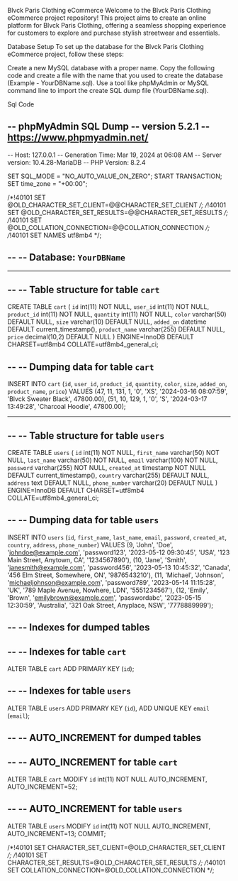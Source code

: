 Blvck Paris Clothing eCommerce
Welcome to the Blvck Paris Clothing eCommerce project repository! This project aims to create an online platform for Blvck Paris Clothing, offering a seamless shopping experience for customers to explore and purchase stylish streetwear and essentials.

Database Setup
To set up the database for the Blvck Paris Clothing eCommerce project, follow these steps:

Create a new MySQL database with a proper name.
Copy the following code and create a file with the name that you used to create the database (Example - YourDBName.sql).
Use a tool like phpMyAdmin or MySQL command line to import the create SQL dump file (YourDBName.sql).


Sql Code 

-- phpMyAdmin SQL Dump
-- version 5.2.1
-- https://www.phpmyadmin.net/
--
-- Host: 127.0.0.1
-- Generation Time: Mar 19, 2024 at 06:08 AM
-- Server version: 10.4.28-MariaDB
-- PHP Version: 8.2.4

SET SQL_MODE = "NO_AUTO_VALUE_ON_ZERO";
START TRANSACTION;
SET time_zone = "+00:00";


/*!40101 SET @OLD_CHARACTER_SET_CLIENT=@@CHARACTER_SET_CLIENT */;
/*!40101 SET @OLD_CHARACTER_SET_RESULTS=@@CHARACTER_SET_RESULTS */;
/*!40101 SET @OLD_COLLATION_CONNECTION=@@COLLATION_CONNECTION */;
/*!40101 SET NAMES utf8mb4 */;

--
-- Database: `YourDBName`
--

-- --------------------------------------------------------

--
-- Table structure for table `cart`
--

CREATE TABLE `cart` (
  `id` int(11) NOT NULL,
  `user_id` int(11) NOT NULL,
  `product_id` int(11) NOT NULL,
  `quantity` int(11) NOT NULL,
  `color` varchar(50) DEFAULT NULL,
  `size` varchar(10) DEFAULT NULL,
  `added_on` datetime DEFAULT current_timestamp(),
  `product_name` varchar(255) DEFAULT NULL,
  `price` decimal(10,2) DEFAULT NULL
) ENGINE=InnoDB DEFAULT CHARSET=utf8mb4 COLLATE=utf8mb4_general_ci;

--
-- Dumping data for table `cart`
--

INSERT INTO `cart` (`id`, `user_id`, `product_id`, `quantity`, `color`, `size`, `added_on`, `product_name`, `price`) VALUES
(47, 11, 131, 1, '0', 'XS', '2024-03-16 08:07:59', 'Blvck Sweater Black', 47800.00),
(51, 10, 129, 1, '0', 'S', '2024-03-17 13:49:28', 'Charcoal Hoodie', 47800.00);

-- --------------------------------------------------------

--
-- Table structure for table `users`
--

CREATE TABLE `users` (
  `id` int(11) NOT NULL,
  `first_name` varchar(50) NOT NULL,
  `last_name` varchar(50) NOT NULL,
  `email` varchar(100) NOT NULL,
  `password` varchar(255) NOT NULL,
  `created_at` timestamp NOT NULL DEFAULT current_timestamp(),
  `country` varchar(255) DEFAULT NULL,
  `address` text DEFAULT NULL,
  `phone_number` varchar(20) DEFAULT NULL
) ENGINE=InnoDB DEFAULT CHARSET=utf8mb4 COLLATE=utf8mb4_general_ci;

--
-- Dumping data for table `users`
--

INSERT INTO `users` (`id`, `first_name`, `last_name`, `email`, `password`, `created_at`, `country`, `address`, `phone_number`) VALUES
(9, 'John', 'Doe', 'johndoe@example.com', 'password123', '2023-05-12 09:30:45', 'USA', '123 Main Street, Anytown, CA', '1234567890'),
(10, 'Jane', 'Smith', 'janesmith@example.com', 'password456', '2023-05-13 10:45:32', 'Canada', '456 Elm Street, Somewhere, ON', '9876543210'),
(11, 'Michael', 'Johnson', 'michaeljohnson@example.com', 'password789', '2023-05-14 11:15:28', 'UK', '789 Maple Avenue, Nowhere, LDN', '5551234567'),
(12, 'Emily', 'Brown', 'emilybrown@example.com', 'passwordabc', '2023-05-15 12:30:59', 'Australia', '321 Oak Street, Anyplace, NSW', '7778889999');


--
-- Indexes for dumped tables
--

--
-- Indexes for table `cart`
--
ALTER TABLE `cart`
  ADD PRIMARY KEY (`id`);

--
-- Indexes for table `users`
--
ALTER TABLE `users`
  ADD PRIMARY KEY (`id`),
  ADD UNIQUE KEY `email` (`email`);

--
-- AUTO_INCREMENT for dumped tables
--

--
-- AUTO_INCREMENT for table `cart`
--
ALTER TABLE `cart`
  MODIFY `id` int(11) NOT NULL AUTO_INCREMENT, AUTO_INCREMENT=52;

--
-- AUTO_INCREMENT for table `users`
--
ALTER TABLE `users`
  MODIFY `id` int(11) NOT NULL AUTO_INCREMENT, AUTO_INCREMENT=13;
COMMIT;

/*!40101 SET CHARACTER_SET_CLIENT=@OLD_CHARACTER_SET_CLIENT */;
/*!40101 SET CHARACTER_SET_RESULTS=@OLD_CHARACTER_SET_RESULTS */;
/*!40101 SET COLLATION_CONNECTION=@OLD_COLLATION_CONNECTION */;
